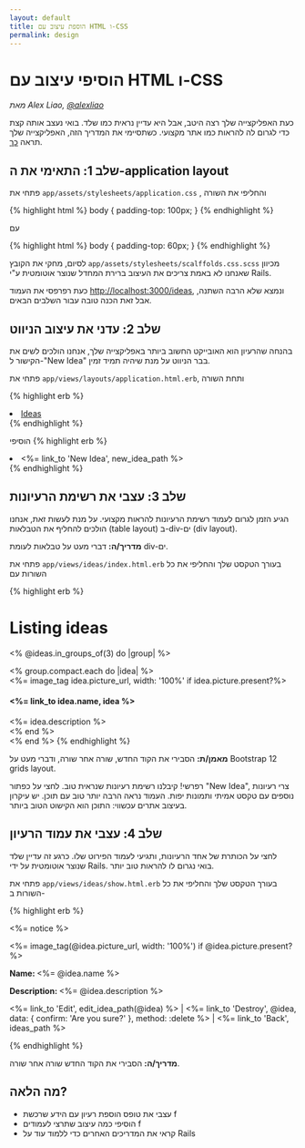 ```yaml
---
layout: default
title: הוספת עיצוב עם HTML ו-CSS
permalink: design
---
```


# הוסיפי עיצוב עם HTML ו-CSS

*מאת Alex Liao, [@alexliao](http://bannka.com/alex)*

כעת האפליקצייה שלך רצה היטב, אבל היא עדיין נראית כמו שלד. בואי נעצב אותה קצת כדי לגרום לה להראות כמו אתר מקצועי.
כשתסיימי את המדריך הזה, האפליקצייה שלך תראה [כך](http://railsgirlsapp.herokuapp.com/ideas).

## שלב 1: התאימי את ה-application layout

פתחי את `app/assets/stylesheets/application.css` , והחליפי את השורה

{% highlight html %}
body { padding-top: 100px; }
{% endhighlight %}

עם

{% highlight html %}
body { padding-top: 60px; }
{% endhighlight %}

לסיום, מחקי את הקובץ `app/assets/stylesheets/scalffolds.css.scss` מכיוון שאנחנו לא באמת צריכים את העיצוב ברירת המחדל שנוצר אוטומטית ע"י Rails.

כעת רפרפסי את העמוד [http://localhost:3000/ideas](http://localhost:3000/ideas), ונמצא שלא הרבה השתנה, אבל זאת הכנה טובה עבור השלבים הבאים.

## שלב 2: עדני את עיצוב הניווט

בהנחה שהרעיון הוא האובייקט החשוב ביותר באפליקצייה שלך, אנחנו הולכים לשים את הקישור ל-"New Idea" בבר הניווט על מנת שיהיה תמיד זמין.

פתחי את `app/views/layouts/application.html.erb`, ותחת השורה

{% highlight erb %}
<li class="active"><a href="/ideas">Ideas</a></li>
{% endhighlight %}

הוסיפי 
{% highlight erb %}
<li ><%= link_to 'New Idea', new_idea_path %></li>
{% endhighlight %}

## שלב 3: עצבי את רשימת הרעיונות

הגיע הזמן לגרום לעמוד רשימת הרעיונות להראות מקצועי. על מנת לעשות זאת, אנחנו הולכים להחליף את הטבלאות (table layout) ב-div-ים (div layout).

**מדריך/ה:** דברי מעט על טבלאות לעומת div-ים.

פתחי את `app/views/ideas/index.html.erb` בעורך הטקסט שלך והחליפי את כל השורות עם

{% highlight erb %}
<h1>Listing ideas</h1>

<% @ideas.in_groups_of(3) do |group| %>
  <div class="row">
    <% group.compact.each do |idea| %>
      <div class="col-md-4">
        <%= image_tag idea.picture_url, width: '100%' if idea.picture.present?%>
        <h4><%= link_to idea.name, idea %></h4>
        <%= idea.description %>
      </div>
    <% end %>
  </div>
<% end %>
{% endhighlight %}

**מאמן/ת:** הסבירי את הקוד החדש, שורה אחר שורה, ודברי מעט על Bootstrap 12 grids layout.

רפרשי! קיבלנו רשימת רעיונות שנראית טוב. לחצי על כפתור "New Idea", צרי רעיונות נוספים עם טקסט אמיתי ותמונות יפות. העמוד נראה הרבה יותר טוב עם תוכן. יש עיקרון בעיצוב אתרים עכשווי: התוכן הוא הקישוט הטוב ביותר.

## שלב 4: עצבי את עמוד הרעיון

לחצי על הכותרת של אחד הרעיונות, ותגיעי לעמוד הפירוט שלו. כרגע זה עדיין שלד שנוצר אוטומטית על ידי Rails. בואי נגרום לו להראות טוב יותר.

פתחי את `app/views/ideas/show.html.erb` בעורך הטקסט שלך והחליפי את כל השורות ב-

{% highlight erb %}
<p id="notice"><%= notice %></p>

<div class="row">
  <div class="col-md-9">
    <%= image_tag(@idea.picture_url, width: '100%') if @idea.picture.present? %>
  </div>

  <div class="col-md-3">
    <p><b>Name: </b><%= @idea.name %></p>
    <p><b>Description: </b><%= @idea.description %></p>
    <p>
      <%= link_to 'Edit', edit_idea_path(@idea) %> |
      <%= link_to 'Destroy', @idea, data: { confirm: 'Are you sure?' }, method: :delete %> |
      <%= link_to 'Back', ideas_path %>
    </p>
  </div>
</div>
{% endhighlight %}


**מדריך/ה:** הסבירי את הקוד החדש שורה אחר שורה.

## מה הלאה?

* עצבי את טופס הוספת רעיון עם הידע שרכשת <span class="hebrew-fix">f</span>
* הוסיפי כמה עיצוב שתרצי לעמודים <span class="hebrew-fix">f</span>
* קראי את המדריכים האחרים כדי ללמוד עוד על Rails

